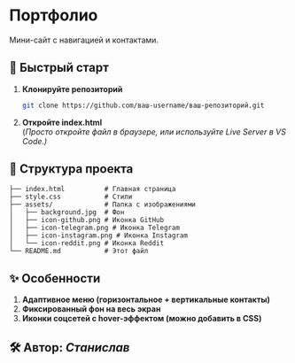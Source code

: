 # Портфолио

Мини-сайт с навигацией и контактами.  

## 🚀 Быстрый старт

1. **Клонируйте репозиторий**  
   ```bash
   git clone https://github.com/ваш-username/ваш-репозиторий.git
2. **Откройте index.html**  
(_Просто откройте файл в браузере, или используйте Live Server в VS Code.)_

## 📁 Структура проекта
````commandline
├── index.html          # Главная страница  
├── style.css           # Стили  
├── assets/             # Папка с изображениями  
│   ├── background.jpg  # Фон  
│   ├── icon-github.png # Иконка GitHub  
│   ├── icon-telegram.png # Иконка Telegram  
│   ├── icon-instagram.png # Иконка Instagram  
│   └── icon-reddit.png # Иконка Reddit  
└── README.md           # Этот файл  
````

## ✨ Особенности
1. **Адаптивное меню (горизонтальное + вертикальные контакты)**
2. **Фиксированный фон на весь экран**
3. **Иконки соцсетей с hover-эффектом (можно добавить в CSS)**

## 🛠 Автор: *Станислав*